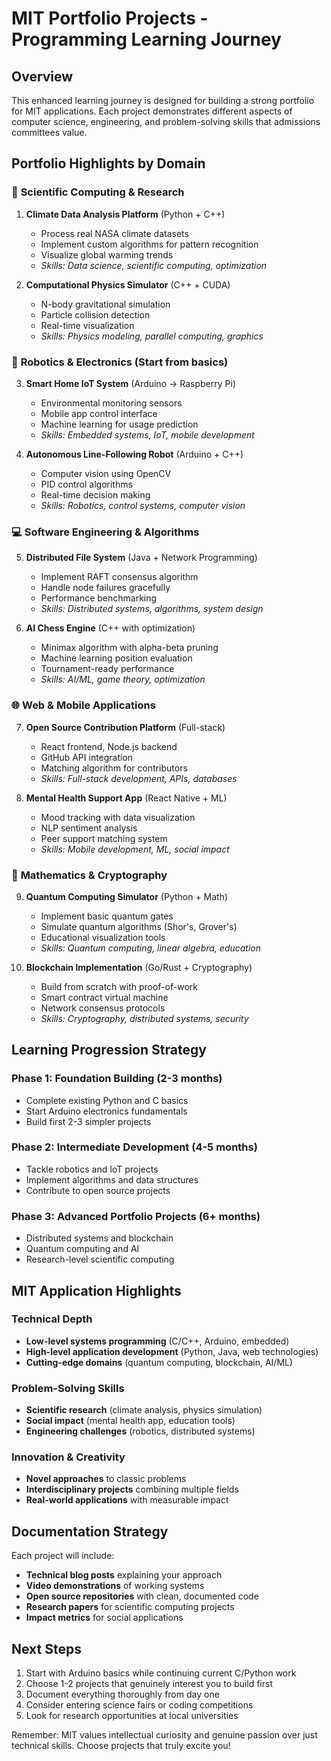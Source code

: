 # MIT Portfolio Projects - Programming Learning Journey

## Overview
This enhanced learning journey is designed for building a strong portfolio for MIT applications. Each project demonstrates different aspects of computer science, engineering, and problem-solving skills that admissions committees value.

## Portfolio Highlights by Domain

### 🔬 **Scientific Computing & Research**
1. **Climate Data Analysis Platform** (Python + C++)
   - Process real NASA climate datasets
   - Implement custom algorithms for pattern recognition
   - Visualize global warming trends
   - *Skills: Data science, scientific computing, optimization*

2. **Computational Physics Simulator** (C++ + CUDA)
   - N-body gravitational simulation
   - Particle collision detection
   - Real-time visualization
   - *Skills: Physics modeling, parallel computing, graphics*

### 🤖 **Robotics & Electronics** (Start from basics)
3. **Smart Home IoT System** (Arduino → Raspberry Pi)
   - Environmental monitoring sensors
   - Mobile app control interface
   - Machine learning for usage prediction
   - *Skills: Embedded systems, IoT, mobile development*

4. **Autonomous Line-Following Robot** (Arduino + C++)
   - Computer vision using OpenCV
   - PID control algorithms
   - Real-time decision making
   - *Skills: Robotics, control systems, computer vision*

### 💻 **Software Engineering & Algorithms**
5. **Distributed File System** (Java + Network Programming)
   - Implement RAFT consensus algorithm
   - Handle node failures gracefully
   - Performance benchmarking
   - *Skills: Distributed systems, algorithms, system design*

6. **AI Chess Engine** (C++ with optimization)
   - Minimax algorithm with alpha-beta pruning
   - Machine learning position evaluation
   - Tournament-ready performance
   - *Skills: AI/ML, game theory, optimization*

### 🌐 **Web & Mobile Applications**
7. **Open Source Contribution Platform** (Full-stack)
   - React frontend, Node.js backend
   - GitHub API integration
   - Matching algorithm for contributors
   - *Skills: Full-stack development, APIs, databases*

8. **Mental Health Support App** (React Native + ML)
   - Mood tracking with data visualization
   - NLP sentiment analysis
   - Peer support matching system
   - *Skills: Mobile development, ML, social impact*

### 🧮 **Mathematics & Cryptography**
9. **Quantum Computing Simulator** (Python + Math)
   - Implement basic quantum gates
   - Simulate quantum algorithms (Shor's, Grover's)
   - Educational visualization tools
   - *Skills: Quantum computing, linear algebra, education*

10. **Blockchain Implementation** (Go/Rust + Cryptography)
    - Build from scratch with proof-of-work
    - Smart contract virtual machine
    - Network consensus protocols
    - *Skills: Cryptography, distributed systems, security*

## Learning Progression Strategy

### Phase 1: Foundation Building (2-3 months)
- Complete existing Python and C basics
- Start Arduino electronics fundamentals
- Build first 2-3 simpler projects

### Phase 2: Intermediate Development (4-5 months)
- Tackle robotics and IoT projects
- Implement algorithms and data structures
- Contribute to open source projects

### Phase 3: Advanced Portfolio Projects (6+ months)
- Distributed systems and blockchain
- Quantum computing and AI
- Research-level scientific computing

## MIT Application Highlights

### Technical Depth
- **Low-level systems programming** (C/C++, Arduino, embedded)
- **High-level application development** (Python, Java, web technologies)
- **Cutting-edge domains** (quantum computing, blockchain, AI/ML)

### Problem-Solving Skills
- **Scientific research** (climate analysis, physics simulation)
- **Social impact** (mental health app, education tools)
- **Engineering challenges** (robotics, distributed systems)

### Innovation & Creativity
- **Novel approaches** to classic problems
- **Interdisciplinary projects** combining multiple fields
- **Real-world applications** with measurable impact

## Documentation Strategy
Each project will include:
- **Technical blog posts** explaining your approach
- **Video demonstrations** of working systems
- **Open source repositories** with clean, documented code
- **Research papers** for scientific computing projects
- **Impact metrics** for social applications

## Next Steps
1. Start with Arduino basics while continuing current C/Python work
2. Choose 1-2 projects that genuinely interest you to build first
3. Document everything thoroughly from day one
4. Consider entering science fairs or coding competitions
5. Look for research opportunities at local universities

Remember: MIT values intellectual curiosity and genuine passion over just technical skills. Choose projects that truly excite you!
